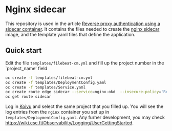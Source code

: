 # Nginx sidecar

This repository is used in the article [Reverse proxy authentication using a sidecar container](http://docs.csc.fi/cloud/rahti/tutorials/sidecar_proxy_authentication/). It contains the files needed to create the [nginx sidecar](https://hub.docker.com/repository/docker/lvarin/nginx-sidecar) image, and the template yaml files that define the application.

## Quick start

Edit the file `templates/filebeat-cm.yml` and fill up the project number in the `project_name' field

```sh
oc create -f templates/filebeat-cm.yml
oc create -f templates/DeploymentConfig.yaml
oc create -f templates/Service.yaml
oc create route edge sidecar --service=nginx-okd  --insecure-policy='Redirect'
oc get route sidecar
```

Log in [Koivu](https://koivu.wood.csc.fi/) and select the same project that you filled up. You will see the log entries from the `nginx` container you set up in `templates/DeploymentConfig.yaml`. Any furher development, you may check <https://wiki.csc.fi/Observability/Logging/UserGettingStarted>.

